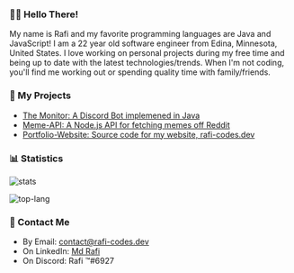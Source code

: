 <!--Links-->
[stats]: https://github-readme-stats.vercel.app/api?username=Rafi-99&include_all_commits=true&count_private=true&show_icons=true&title_color=3498db&bg_color=ffffff00&text_color=718096
[top-lang]: https://github-readme-stats.vercel.app/api/top-langs?username=Rafi-99&layout=compact&title_color=3498db&bg_color=ffffff00&text_color=718096

### 👋🏽 Hello There!
My name is Rafi and my favorite programming languages are Java and JavaScript! I am a 22 year old software engineer from Edina, Minnesota, United States. I love working on personal projects during my free time and being up to date with the latest technologies/trends. When I'm not coding, you'll find me working out or spending quality time with family/friends.

### :file_folder: My Projects
* [The Monitor: A Discord Bot implemened in Java](https://github.com/Rafi-99/The-Monitor)
* [Meme-API: A Node.js API for fetching memes off Reddit](https://github.com/Rafi-99/Meme-API)
* [Portfolio-Website: Source code for my website, rafi-codes.dev](https://github.com/Rafi-99/Portfolio-Website)

### :bar_chart: Statistics
![stats]

![top-lang]

### :email: Contact Me
* By Email: contact@rafi-codes.dev
* On LinkedIn: [Md Rafi](https://www.linkedin.com/in/rafi2018/)
* On Discord: Rafi ™#6927
